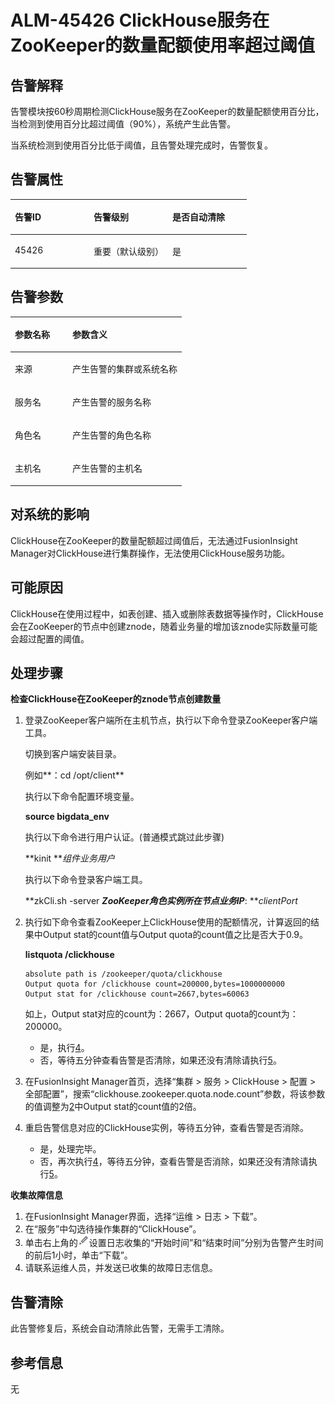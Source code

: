 # ALM-45426 ClickHouse服务在ZooKeeper的数量配额使用率超过阈值<a name="ALM-45426"></a>

## 告警解释<a name="section8280367"></a>

告警模块按60秒周期检测ClickHouse服务在ZooKeeper的数量配额使用百分比，当检测到使用百分比超过阈值（90%），系统产生此告警。

当系统检测到使用百分比低于阈值，且告警处理完成时，告警恢复。

## 告警属性<a name="section7414445"></a>

<a name="table45079949"></a>
<table><thead align="left"><tr id="row5683496"><th class="cellrowborder" valign="top" width="33.33333333333333%" id="mcps1.1.4.1.1"><p id="p57710042"><a name="p57710042"></a><a name="p57710042"></a>告警ID</p>
</th>
<th class="cellrowborder" valign="top" width="33.33333333333333%" id="mcps1.1.4.1.2"><p id="p44001849"><a name="p44001849"></a><a name="p44001849"></a>告警级别</p>
</th>
<th class="cellrowborder" valign="top" width="33.33333333333333%" id="mcps1.1.4.1.3"><p id="p7380012"><a name="p7380012"></a><a name="p7380012"></a>是否自动清除</p>
</th>
</tr>
</thead>
<tbody><tr id="row60910108"><td class="cellrowborder" valign="top" width="33.33333333333333%" headers="mcps1.1.4.1.1 "><p id="p16488194717492"><a name="p16488194717492"></a><a name="p16488194717492"></a>45426</p>
</td>
<td class="cellrowborder" valign="top" width="33.33333333333333%" headers="mcps1.1.4.1.2 "><p id="p588994817496"><a name="p588994817496"></a><a name="p588994817496"></a>重要（默认级别）</p>
</td>
<td class="cellrowborder" valign="top" width="33.33333333333333%" headers="mcps1.1.4.1.3 "><p id="p34071398"><a name="p34071398"></a><a name="p34071398"></a>是</p>
</td>
</tr>
</tbody>
</table>

## 告警参数<a name="section66730009"></a>

<a name="table8319831"></a>
<table><thead align="left"><tr id="row40868022"><th class="cellrowborder" valign="top" width="33.56%" id="mcps1.1.3.1.1"><p id="p21975462"><a name="p21975462"></a><a name="p21975462"></a>参数名称</p>
</th>
<th class="cellrowborder" valign="top" width="66.44%" id="mcps1.1.3.1.2"><p id="p35182007"><a name="p35182007"></a><a name="p35182007"></a>参数含义</p>
</th>
</tr>
</thead>
<tbody><tr id="row594512751512"><td class="cellrowborder" valign="top" width="33.56%" headers="mcps1.1.3.1.1 "><p id="p8838358184914"><a name="p8838358184914"></a><a name="p8838358184914"></a>来源</p>
</td>
<td class="cellrowborder" valign="top" width="66.44%" headers="mcps1.1.3.1.2 "><p id="p837170125015"><a name="p837170125015"></a><a name="p837170125015"></a>产生告警的集群或系统名称</p>
</td>
</tr>
<tr id="row31170320"><td class="cellrowborder" valign="top" width="33.56%" headers="mcps1.1.3.1.1 "><p id="p39123317"><a name="p39123317"></a><a name="p39123317"></a>服务名</p>
</td>
<td class="cellrowborder" valign="top" width="66.44%" headers="mcps1.1.3.1.2 "><p id="p172628810500"><a name="p172628810500"></a><a name="p172628810500"></a>产生告警的服务名称</p>
</td>
</tr>
<tr id="row127661937150"><td class="cellrowborder" valign="top" width="33.56%" headers="mcps1.1.3.1.1 "><p id="p1276613716519"><a name="p1276613716519"></a><a name="p1276613716519"></a>角色名</p>
</td>
<td class="cellrowborder" valign="top" width="66.44%" headers="mcps1.1.3.1.2 "><p id="p07661337952"><a name="p07661337952"></a><a name="p07661337952"></a>产生告警的角色名称</p>
</td>
</tr>
<tr id="row11698143657"><td class="cellrowborder" valign="top" width="33.56%" headers="mcps1.1.3.1.1 "><p id="p1569854312513"><a name="p1569854312513"></a><a name="p1569854312513"></a>主机名</p>
</td>
<td class="cellrowborder" valign="top" width="66.44%" headers="mcps1.1.3.1.2 "><p id="p146981243956"><a name="p146981243956"></a><a name="p146981243956"></a>产生告警的主机名</p>
</td>
</tr>
</tbody>
</table>

## 对系统的影响<a name="section63699172"></a>

ClickHouse在ZooKeeper的数量配额超过阈值后，无法通过FusionInsight Manager对ClickHouse进行集群操作，无法使用ClickHouse服务功能。

## 可能原因<a name="section36421639"></a>

ClickHouse在使用过程中，如表创建、插入或删除表数据等操作时，ClickHouse会在ZooKeeper的节点中创建znode，随着业务量的增加该znode实际数量可能会超过配置的阈值。

## 处理步骤<a name="section2425015133012"></a>

**检查ClickHouse在ZooKeeper的znode节点创建数量**

1.  登录ZooKeeper客户端所在主机节点，执行以下命令登录ZooKeeper客户端工具。

    切换到客户端安装目录。

    例如**：cd /opt/client**

    执行以下命令配置环境变量。

    **source bigdata\_env**

    执行以下命令进行用户认证。\(普通模式跳过此步骤\)

    **kinit **_组件业务用户_

    执行以下命令登录客户端工具。

    **zkCli.sh -server **_ZooKeeper角色实例所在节点业务IP_**: **_clientPort_

2.  <a name="li169092437415"></a>执行如下命令查看ZooKeeper上ClickHouse使用的配额情况，计算返回的结果中Output stat的count值与Output quota的count值之比是否大于0.9。

    **listquota /clickhouse**

    ```
    absolute path is /zookeeper/quota/clickhouse
    Output quota for /clickhouse count=200000,bytes=1000000000
    Output stat for /clickhouse count=2667,bytes=60063
    ```

    如上，Output stat对应的count为：2667，Output quota的count为：200000。

    -   是，执行[4](#li1290974311419)。
    -   否，等待五分钟查看告警是否清除，如果还没有清除请执行[5](#li93321856123314)。

3.  在FusionInsight Manager首页，选择“集群 \> 服务 \> ClickHouse \> 配置 \> 全部配置”，搜索“clickhouse.zookeeper.quota.node.count”参数，将该参数的值调整为[2](#li169092437415)中Output stat的count值的2倍。
4.  <a name="li1290974311419"></a>重启告警信息对应的ClickHouse实例，等待五分钟，查看告警是否消除。
    -   是，处理完毕。
    -   否，再次执行[4](#li1290974311419)，等待五分钟，查看告警是否消除，如果还没有清除请执行[5](#li93321856123314)。


**收集故障信息**

1.  <a name="li93321856123314"></a>在FusionInsight Manager界面，选择“运维 \> 日志 \> 下载”。
2.  在“服务”中勾选待操作集群的“ClickHouse”。
3.  单击右上角的![](figures/zh-cn_image_0295705020.png)设置日志收集的“开始时间”和“结束时间”分别为告警产生时间的前后1小时，单击“下载”。
4.  请联系运维人员，并发送已收集的故障日志信息。

## 告警清除<a name="section169311343318"></a>

此告警修复后，系统会自动清除此告警，无需手工清除。

## 参考信息<a name="section53362350"></a>

无

